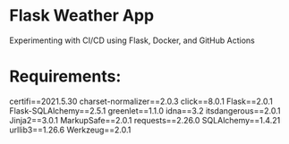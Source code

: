 # Flask Weather App

Experimenting with CI/CD using Flask, Docker, and GitHub Actions

# Requirements: 

certifi==2021.5.30
charset-normalizer==2.0.3
click==8.0.1
Flask==2.0.1
Flask-SQLAlchemy==2.5.1
greenlet==1.1.0
idna==3.2
itsdangerous==2.0.1
Jinja2==3.0.1
MarkupSafe==2.0.1
requests==2.26.0
SQLAlchemy==1.4.21
urllib3==1.26.6
Werkzeug==2.0.1
